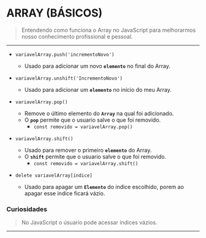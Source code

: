 # ARRAY (BÁSICOS)

> Entendendo como funciona o Array no JavaScript para melhorarmos nosso conhecimento profissional e pessoal.

---

- `variavelArray.push('incrementoNovo')`
    - Usado para adicionar um novo **`elemento`** no final do Array.

- `variavelArray.unshift('IncrementoNovo')`
    - Usado para adicionar um **`elemento`** no início do meu Array.

- `variavelArray.pop()`
    - Remove o último elemento do **`Array`** na qual foi adicionado.
    - O **`pop`** permite que o usuario salve o que foi removido.
        - `const removido = variavelArray.pop()`

- `variavelArray.shift()`
    - Usado para remover o primeiro **`elemento`** do Array.
    - O **`shift`** permite que o usuario salve o que foi removido.
        - `const removido = variavelArray.shift()`

- `delete variavelArray[indice]`
    - Usado para apagar um **`Elemento`** do indice escolhido, porem ao apagar esse indice ficará vázio.

### Curiosidades

> No JavaScript o úsuario pode acessar indices vázios.
---